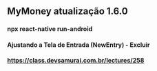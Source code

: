 ## MyMoney atualização 1.6.0

#### npx react-native run-android

#### Ajustando a Tela de Entrada (NewEntry) - Excluir

#### https://class.devsamurai.com.br/lectures/258